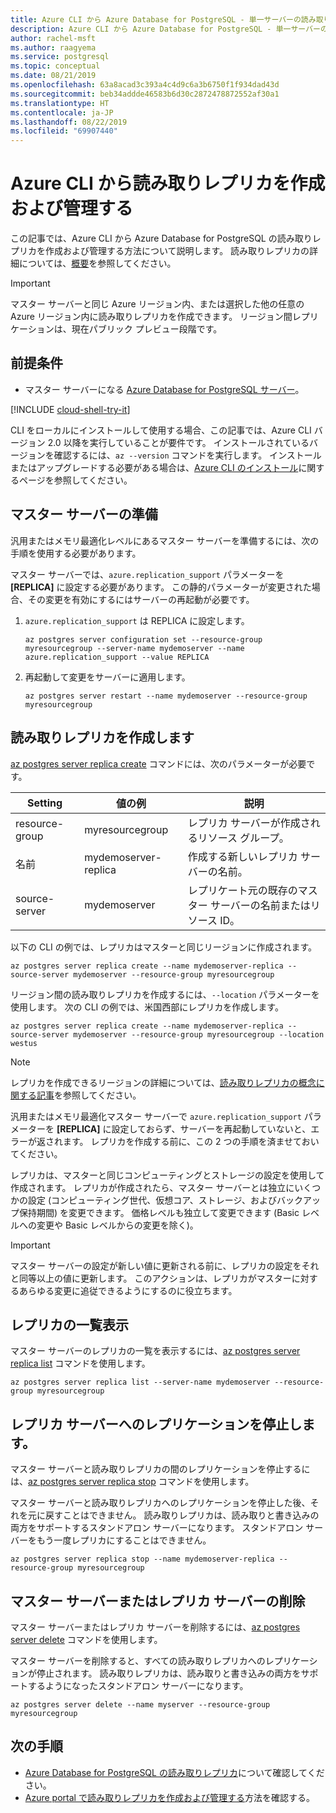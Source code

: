 ```yaml
---
title: Azure CLI から Azure Database for PostgreSQL - 単一サーバーの読み取りレプリカを管理する
description: Azure CLI から Azure Database for PostgreSQL - 単一サーバーの読み取りレプリカを管理する方法について説明します。
author: rachel-msft
ms.author: raagyema
ms.service: postgresql
ms.topic: conceptual
ms.date: 08/21/2019
ms.openlocfilehash: 63a8acad3c393a4c4d9c6a3b6750f1f934dad43d
ms.sourcegitcommit: beb34addde46583b6d30c2872478872552af30a1
ms.translationtype: HT
ms.contentlocale: ja-JP
ms.lasthandoff: 08/22/2019
ms.locfileid: "69907440"
---
```

# <a name="create-and-manage-read-replicas-from-the-azure-cli"></a>Azure CLI から読み取りレプリカを作成および管理する

この記事では、Azure CLI から Azure Database for PostgreSQL の読み取りレプリカを作成および管理する方法について説明します。 読み取りレプリカの詳細については、[概要](concepts-read-replicas.md)を参照してください。

> [!IMPORTANT]
> マスター サーバーと同じ Azure リージョン内、または選択した他の任意の Azure リージョン内に読み取りレプリカを作成できます。 リージョン間レプリケーションは、現在パブリック プレビュー段階です。

## <a name="prerequisites"></a>前提条件
- マスター サーバーになる [Azure Database for PostgreSQL サーバー](quickstart-create-server-up-azure-cli.md)。

[!INCLUDE [cloud-shell-try-it](../../includes/cloud-shell-try-it.md)]

CLI をローカルにインストールして使用する場合、この記事では、Azure CLI バージョン 2.0 以降を実行していることが要件です。 インストールされているバージョンを確認するには、`az --version` コマンドを実行します。 インストールまたはアップグレードする必要がある場合は、[Azure CLI のインストール]( /cli/azure/install-azure-cli)に関するページを参照してください。 


## <a name="prepare-the-master-server"></a>マスター サーバーの準備
汎用またはメモリ最適化レベルにあるマスター サーバーを準備するには、次の手順を使用する必要があります。

マスター サーバーでは、`azure.replication_support` パラメーターを **[REPLICA]** に設定する必要があります。 この静的パラメーターが変更された場合、その変更を有効にするにはサーバーの再起動が必要です。

1. `azure.replication_support` は REPLICA に設定します。

   ```azurecli-interactive
   az postgres server configuration set --resource-group myresourcegroup --server-name mydemoserver --name azure.replication_support --value REPLICA
   ```

2. 再起動して変更をサーバーに適用します。

   ```azurecli-interactive
   az postgres server restart --name mydemoserver --resource-group myresourcegroup
   ```

## <a name="create-a-read-replica"></a>読み取りレプリカを作成します

[az postgres server replica create](/cli/azure/postgres/server/replica?view=azure-cli-latest#az-postgres-server-replica-create) コマンドには、次のパラメーターが必要です。

| Setting | 値の例 | 説明  |
| --- | --- | --- |
| resource-group | myresourcegroup |  レプリカ サーバーが作成されるリソース グループ。  |
| 名前 | mydemoserver-replica | 作成する新しいレプリカ サーバーの名前。 |
| source-server | mydemoserver | レプリケート元の既存のマスター サーバーの名前またはリソース ID。 |

以下の CLI の例では、レプリカはマスターと同じリージョンに作成されます。

```azurecli-interactive
az postgres server replica create --name mydemoserver-replica --source-server mydemoserver --resource-group myresourcegroup
```

リージョン間の読み取りレプリカを作成するには、`--location` パラメーターを使用します。 次の CLI の例では、米国西部にレプリカを作成します。

```azurecli-interactive
az postgres server replica create --name mydemoserver-replica --source-server mydemoserver --resource-group myresourcegroup --location westus
```

> [!NOTE]
> レプリカを作成できるリージョンの詳細については、[読み取りレプリカの概念に関する記事](concepts-read-replicas.md)を参照してください。 

汎用またはメモリ最適化マスター サーバーで `azure.replication_support` パラメーターを **[REPLICA]** に設定しておらず、サーバーを再起動していないと、エラーが返されます。 レプリカを作成する前に、この 2 つの手順を済ませておいてください。

レプリカは、マスターと同じコンピューティングとストレージの設定を使用して作成されます。 レプリカが作成されたら、マスター サーバーとは独立にいくつかの設定 (コンピューティング世代、仮想コア、ストレージ、およびバックアップ保持期間) を変更できます。 価格レベルも独立して変更できます (Basic レベルへの変更や Basic レベルからの変更を除く)。

> [!IMPORTANT]
> マスター サーバーの設定が新しい値に更新される前に、レプリカの設定をそれと同等以上の値に更新します。 このアクションは、レプリカがマスターに対するあらゆる変更に追従できるようにするのに役立ちます。

## <a name="list-replicas"></a>レプリカの一覧表示
マスター サーバーのレプリカの一覧を表示するには、[az postgres server replica list](/cli/azure/postgres/server/replica?view=azure-cli-latest#az-postgres-server-replica-list) コマンドを使用します。

```azurecli-interactive
az postgres server replica list --server-name mydemoserver --resource-group myresourcegroup 
```

## <a name="stop-replication-to-a-replica-server"></a>レプリカ サーバーへのレプリケーションを停止します。
マスター サーバーと読み取りレプリカの間のレプリケーションを停止するには、[az postgres server replica stop](/cli/azure/postgres/server/replica?view=azure-cli-latest#az-postgres-server-replica-stop) コマンドを使用します。

マスター サーバーと読み取りレプリカへのレプリケーションを停止した後、それを元に戻すことはできません。 読み取りレプリカは、読み取りと書き込みの両方をサポートするスタンドアロン サーバーになります。 スタンドアロン サーバーをもう一度レプリカにすることはできません。

```azurecli-interactive
az postgres server replica stop --name mydemoserver-replica --resource-group myresourcegroup 
```

## <a name="delete-a-master-or-replica-server"></a>マスター サーバーまたはレプリカ サーバーの削除
マスター サーバーまたはレプリカ サーバーを削除するには、[az postgres server delete](/cli/azure/postgres/server?view=azure-cli-latest#az-postgres-server-delete) コマンドを使用します。

マスター サーバーを削除すると、すべての読み取りレプリカへのレプリケーションが停止されます。 読み取りレプリカは、読み取りと書き込みの両方をサポートするようになったスタンドアロン サーバーになります。

```azurecli-interactive
az postgres server delete --name myserver --resource-group myresourcegroup
```

## <a name="next-steps"></a>次の手順
* [Azure Database for PostgreSQL の読み取りレプリカ](concepts-read-replicas.md)について確認してください。
* [Azure portal で読み取りレプリカを作成および管理する](howto-read-replicas-portal.md)方法を確認する。